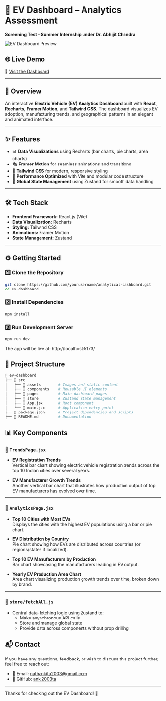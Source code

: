 # 🚗 EV Dashboard – Analytics Assessment  
**Screening Test – Summer Internship under Dr. Abhijit Chandra**

![EV Dashboard Preview](https://github.com/user-attachments/assets/01ff6e9a-774b-4d13-bdac-6304eb6de34f)

## 🌐 Live Demo  
🔗 [Visit the Dashboard](https://ev-dashboard-xi.vercel.app/) <!-- Replace with your actual deployment URL -->

---

## 📌 Overview  
An interactive **Electric Vehicle (EV) Analytics Dashboard** built with **React**, **Recharts**, **Framer Motion**, and **Tailwind CSS**. The dashboard visualizes EV adoption, manufacturing trends, and geographical patterns in an elegant and animated interface.

---

## ✨ Features  
- 📊 **Data Visualizations** using Recharts (bar charts, pie charts, area charts)  
- 🎭 **Framer Motion** for seamless animations and transitions  
- 🎨 **Tailwind CSS** for modern, responsive styling  
- 🚀 **Performance Optimized** with Vite and modular code structure  
- 🔄 **Global State Management** using Zustand for smooth data handling  

---

## 🛠️ Tech Stack  
- **Frontend Framework:** React.js (Vite)  
- **Data Visualization:** Recharts  
- **Styling:** Tailwind CSS  
- **Animations:** Framer Motion  
- **State Management:** Zustand  

---

## ⚙️ Getting Started  

### 1️⃣ Clone the Repository
```bash
git clone https://github.com/yourusername/analytical-dashboard.git
cd ev-dashboard
```
### 2️⃣ Install Dependencies
```bash
npm install
```
### 3️⃣ Run Development Server
```bash
npm run dev
```
The app will be live at: http://localhost:5173/
## 📁 Project Structure
```bash
📂 ev-dashboard
├── 📁 src
│   ├── 📁 assets        # Images and static content
│   ├── 📁 components    # Reusable UI elements
│   ├── 📁 pages         # Main dashboard pages
│   ├── 📁 store         # Zustand state management
│   ├── 📄 App.jsx       # Root component
│   └── 📄 main.jsx      # Application entry point
├── 📄 package.json      # Project dependencies and scripts
├── 📄 README.md         # Documentation
```
## 📊 Key Components

### 📍 `TrendsPage.jsx`
- **EV Registration Trends**  
  Vertical bar chart showing electric vehicle registration trends across the top 10 Indian cities over several years.

- **EV Manufacturer Growth Trends**  
  Another vertical bar chart that illustrates how production output of top EV manufacturers has evolved over time.

---

### 📍 `AnalyticsPage.jsx`
- **Top 10 Cities with Most EVs**  
  Displays the cities with the highest EV populations using a bar or pie chart.

- **EV Distribution by Country**  
  Pie chart showing how EVs are distributed across countries (or regions/states if localized).

- **Top 10 EV Manufacturers by Production**  
  Bar chart showcasing the manufacturers leading in EV output.

- **Yearly EV Production Area Chart**  
  Area chart visualizing production growth trends over time, broken down by brand.

---

### 🧠 `store/fetchAll.js`
- Central data-fetching logic using Zustand to:
  - Make asynchronous API calls
  - Store and manage global state
  - Provide data across components without prop drilling
## 📬 Contact

If you have any questions, feedback, or wish to discuss this project further, feel free to reach out:

- 📧 Email: [nathankita2003@gmail.com](mailto:nathankita2003@gmail.com)
- 💼 GitHub: [anki2003ta](https://github.com/anki2003ta)

---

 Thanks for checking out the EV Dashboard! 🚀
